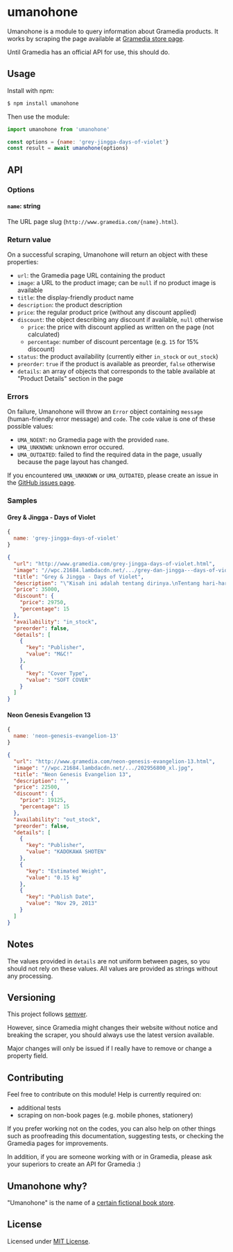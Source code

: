 # umanohone

Umanohone is a module to query information about Gramedia products. It works by scraping the page available at [Gramedia store page][gramedia].

Until Gramedia has an official API for use, this should do.

## Usage

Install with npm:

```bash
$ npm install umanohone
```

Then use the module:

```js
import umanohone from 'umanohone'

const options = {name: 'grey-jingga-days-of-violet'}
const result = await umanohone(options)
```

## API

### Options

#### `name`: string

The URL page slug (`http://www.gramedia.com/{name}.html`).

### Return value

On a successful scraping, Umanohone will return an object with these properties:

  - `url`: the Gramedia page URL containing the product
  - `image`: a URL to the product image; can be `null` if no product image is available
  - `title`: the display-friendly product name
  - `description`: the product description
  - `price`: the regular product price (without any discount applied)
  - `discount`: the object describing any discount if available, `null` otherwise
    - `price`: the price with discount applied as written on the page (not calculated)
    - `percentage`: number of discount percentage (e.g. `15` for 15% discount)
  - `status`: the product availability (currently either `in_stock` or `out_stock`)
  - `preorder`: `true` if the product is available as preorder, `false` otherwise
  - `details`: an array of objects that corresponds to the table available at "Product Details" section in the page

### Errors

On failure, Umanohone will throw an `Error` object containing `message` (human-friendly error message) and `code`. The `code` value is one of these possible values:

- `UMA_NOENT`: no Gramedia page with the provided `name`.
- `UMA_UNKNOWN`: unknown error occured.
- `UMA_OUTDATED`: failed to find the required data in the page, usually because the page layout has changed.

If you encountered `UMA_UNKNOWN` or `UMA_OUTDATED`, please create an issue in the [GitHub issues page][issue].

### Samples

#### Grey & Jingga - Days of Violet

```js
{
  name: 'grey-jingga-days-of-violet'
}
```

```json
{
  "url": "http://www.gramedia.com/grey-jingga-days-of-violet.html",
  "image": "//wpc.21684.lambdacdn.net/.../grey-dan-jingga---days-of-violet.jpg",
  "title": "Grey & Jingga - Days of Violet",
  "description": "\"Kisah ini adalah tentang dirinya.\nTentang hari-harinya ... dengan keceriaan.\"",
  "price": 35000,
  "discount": {
    "price": 29750,
    "percentage": 15
  },
  "availability": "in_stock",
  "preorder": false,
  "details": [
    {
      "key": "Publisher",
      "value": "M&C!"
    },
    {
      "key": "Cover Type",
      "value": "SOFT COVER"
    }
  ]
}
```

#### Neon Genesis Evangelion 13

```js
{
  name: 'neon-genesis-evangelion-13'
}
```

```json
{
  "url": "http://www.gramedia.com/neon-genesis-evangelion-13.html",
  "image": "//wpc.21684.lambdacdn.net/.../202956800_xl.jpg",
  "title": "Neon Genesis Evangelion 13",
  "description": "",
  "price": 22500,
  "discount": {
    "price": 19125,
    "percentage": 15
  },
  "availability": "out_stock",
  "preorder": false,
  "details": [
    {
      "key": "Publisher",
      "value": "KADOKAWA SHOTEN"
    },
    {
      "key": "Estimated Weight",
      "value": "0.15 kg"
    },
    {
      "key": "Publish Date",
      "value": "Nov 29, 2013"
    }
  ]
}
```

## Notes

The values provided in `details` are not uniform between pages, so you should not rely on these values. All values are provided as strings without any processing.

## Versioning

This project follows [semver][semver].

However, since Gramedia might changes their website without notice and breaking the scraper, you should always use the latest version available.

Major changes will only be issued if I really have to remove or change a property field.

## Contributing

Feel free to contribute on this module! Help is currently required on:

- additional tests
- scraping on non-book pages (e.g. mobile phones, stationery)

If you prefer working not on the codes, you can also help on other things such as proofreading this documentation, suggesting tests, or checking the Gramedia pages for improvements.

In addition, if you are someone working with or in Gramedia, please ask your superiors to create an API for Gramedia :)

## Umanohone why?

"Umanohone" is the name of a [certain fictional book store][denkigai].

## License

Licensed under [MIT License][license].

[denkigai]: https://myanimelist.net/anime/24031/Denki-gai_no_Honya-san
[gramedia]: http://www.gramedia.com/
[issue]: https://github.com/tkesgar/umanohone/issues
[license]: https://github.com/tkesgar/umanohone/blob/master/LICENSE
[semver]: http://semver.org/
